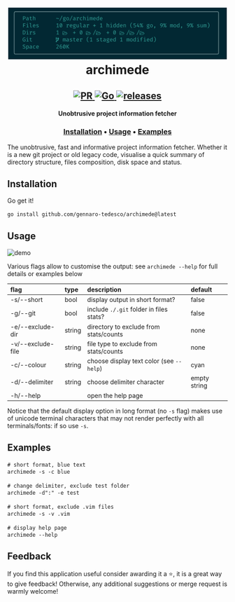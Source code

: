 <h1 align="center">
  <br>
  <img width="500" src="logo.png">
  <br>
  archimede
</h1>

<h2 align="center">
  <a href="#" onclick="return false;">
    <img alt="PR" src="https://img.shields.io/badge/PRs-welcome-brightgreen.svg?style=flat"/>
  </a>
  <a href="https://golang.org/">
    <img alt="Go" src="https://img.shields.io/badge/go-%2300ADD8.svg?&style=flat&logo=go&logoColor=white"/>
  </a>
  <a href="https://github.com/gennaro-tedesco/archimede/releases">
    <img alt="releases" src="https://img.shields.io/github/release/gennaro-tedesco/archimede"/>
  </a>
</h2>

<h4 align="center">Unobtrusive project information fetcher</h4>
<h3 align="center">
  <a href="#Installation">Installation</a> •
  <a href="#Usage">Usage</a> •
  <a href="#Examples">Examples</a>
</h3>


The unobtrusive, fast and informative project information fetcher. Whether it is a new git project or old legacy code, visualise a quick summary of directory structure, files composition, disk space and status.


## Installation
Go get it!
```
go install github.com/gennaro-tedesco/archimede@latest
```

## Usage

![demo](https://user-images.githubusercontent.com/15387611/120531489-f970b000-c3de-11eb-8965-2efca47fe8c1.gif)

Various flags allow to customise the output: see `archimede --help` for full details or examples below

| flag             | type   | description                               | default
|:---------------- |:------ |:----------------------------------------- |:-------
| -s/--short       | bool   | display output in short format?           | false
| -g/--git         | bool   | include `./.git` folder in files stats?   | false
| -e/--exclude-dir | string | directory to exclude from stats/counts    | none
| -v/--exclude-file| string | file type to exclude from stats/counts    | none
| -c/--colour      | string | choose display text color (see `--help`)  | cyan
| -d/--delimiter   | string | choose delimiter character                | empty string
| -h/--help        |        | open the help page                        |

Notice that the default display option in long format (no `-s` flag) makes use of unicode
terminal characters that may not render perfectly with all terminals/fonts: if so use `-s`.

## Examples
```
# short format, blue text
archimede -s -c blue

# change delimiter, exclude test folder
archimede -d":" -e test

# short format, exclude .vim files
archimede -s -v .vim

# display help page
archimede --help
```

## Feedback
If you find this application useful consider awarding it a ⭐, it is a great way to give feedback! Otherwise, any additional suggestions or merge request is warmly welcome!

